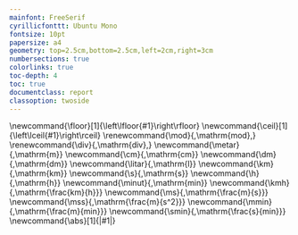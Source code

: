 ```yaml
---
mainfont: FreeSerif
cyrillicfonttt: Ubuntu Mono
fontsize: 10pt
papersize: a4
geometry: top=2.5cm,bottom=2.5cm,left=2cm,right=3cm
numbersections: true
colorlinks: true
toc-depth: 4
toc: true
documentclass: report
classoption: twoside
---
```


\newcommand{\floor}[1]{\left\lfloor{#1}\right\rfloor}
\newcommand{\ceil}[1]{\left\lceil{#1}\right\rceil}
\renewcommand{\mod}{\,\mathrm{mod}\,}
\renewcommand{\div}{\,\mathrm{div}\,}
\newcommand{\metar}{\,\mathrm{m}}
\newcommand{\cm}{\,\mathrm{cm}}
\newcommand{\dm}{\,\mathrm{dm}}
\newcommand{\litar}{\,\mathrm{l}}
\newcommand{\km}{\,\mathrm{km}}
\newcommand{\s}{\,\mathrm{s}}
\newcommand{\h}{\,\mathrm{h}}
\newcommand{\minut}{\,\mathrm{min}}
\newcommand{\kmh}{\,\mathrm{\frac{km}{h}}}
\newcommand{\ms}{\,\mathrm{\frac{m}{s}}}
\newcommand{\mss}{\,\mathrm{\frac{m}{s^2}}}
\newcommand{\mmin}{\,\mathrm{\frac{m}{min}}}
\newcommand{\smin}{\,\mathrm{\frac{s}{min}}}
\newcommand{\abs}[1]{|#1|}
